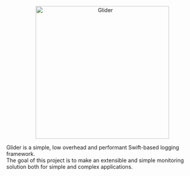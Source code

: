 
<p align="center">
<img src="./Documentation/assets/logo.png" alt="Glider" width="350"/>
</p>

Glider is a simple, low overhead and performant Swift-based logging framework.  
The goal of this project is to make an extensible and simple monitoring solution both for simple and complex applications.

